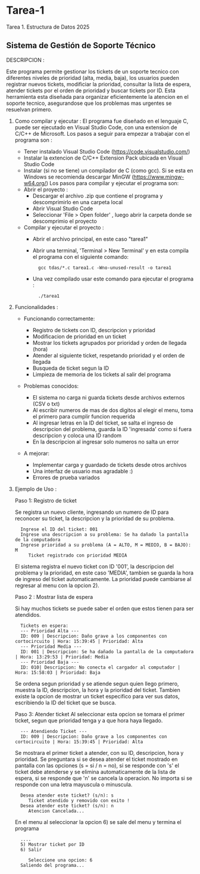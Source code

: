  # Tarea-1
Tarea 1. Estructura de Datos 2025

## Sistema de Gestión de Soporte Técnico

DESCRIPCION :

Este programa permite gestionar los tickets de un soporte tecnico con diferentes niveles de prioridad (alta, media, baja), los usuarios pueden registrar nuevos tickets, modificiar la prioridad, consultar la lista de espera, atender tickets por el orden de prioridad y buscar tickets por ID. Esta herramienta esta diseñada para organizar eficientemente la atencion en el soporte tecnico, asegurandose que los problemas mas urgentes se resuelvan primero.

1. Como compilar y ejecutar :
   El programa fue diseñado en el lenguaje C, puede ser ejecutado en Visual Studio Code, con una extension de C/C++ de Microsoft. Los pasos a seguir para empezar a trabajar con el programa son :
   - Tener instalado Visual Studio Code (https://code.visualstudio.com/)
   - Instalar la extencion de C/C++ Extension Pack ubicada en Visual Studio Code
   - Instalar (si no se tiene) un compilador de C (como gcc). Si se esta en Windows se recomienda descargar MinGW (https://www.mingw-w64.org/)
   Los pasos para compilar y ejecutar el programa son:
   * Abrir el proyecto :
      - Descargar el archivo .zip que contiene el programa y descomprimirlo en una carpeta local
      - Abrir Visual Studio Code
      - Seleccionar 'File > Open folder' , luego abrir la carpeta donde se descomprimio el proyecto
   * Compilar y ejecutar el proyecto :
      - Abrir el archivo principal, en este caso "tarea1"
      - Abrir una terminal, 'Terminal > New Terminal' y en esta compila el programa con el siguiente comando:

              gcc tdas/*.c tarea1.c -Wno-unused-result -o tarea1

      - Una vez compilado usar este comando para ejecutar el programa :

              ./tarea1

2. Funcionalidades :
   * Funcionando correctamente:
     - Registro de tickets con ID, descripcion y prioridad
     - Modificacion de prioridad en un ticket
     - Mostrar los tickets agrupados por prioridad y orden de llegada (hora)
     - Atender al siguiente ticket, respetando prioridad y el orden de llegada
     - Busqueda de ticket segun la ID
     - Limpieza de memoria de los tickets al salir del programa
       
   * Problemas conocidos:
     - El sistema no carga ni guarda tickets desde archivos externos (CSV o txt)
     - Al escribir numeros de mas de dos digitos al elegir el menu, toma el primero para cumplir funcion requerida
     - Al ingresar letras en la ID del ticket, se salta el ingreso de descripcion del problema, guarda la ID 'ingresada' como si fuera descripcion y coloca una ID random
     - En la descripcion al ingresar solo numeros no salta un error
       
   * A mejorar:
     - Implementar carga y guardado de tickets desde otros archivos
     - Una interfaz de usuario mas agradable :)
     - Errores de prueba variados
       
3. Ejemplo de Uso :
   
   Paso 1: Registro de ticket
   
      Se registra un nuevo cliente, ingresando un numero de ID para reconocer su ticket, la descripcion y la prioridad de su problema.
   
         Ingrese el ID del ticket: 001
         Ingrese una descripcion a su problema: Se ha dañado la pantalla de la computadora
         Ingrese prioridad a su problema (A = ALTO, M = MEDIO, B = BAJO): M
            Ticket registrado con prioridad MEDIA
      El sistema registra el nuevo ticket con ID '001', la descripcion del problema y la prioridad, en este caso 'MEDIA', tambien se guarda la hora de ingreso del ticket automaticamente. La prioridad puede cambiarse al regresar al menu con la opcion 2).
   
   Paso 2 : Mostrar lista de espera
   
      Si hay muchos tickets se puede saber el orden que estos tienen para ser atendidos.
   
         Tickets en espera:
         --- Prioridad Alta ---
         ID: 009 | Descripcion: Daño grave a los componentes con cortocircuito | Hora: 15:39:45 | Prioridad: Alta
         --- Prioridad Media ---
         ID: 001 | Descripcion: Se ha dañado la pantalla de la computadora | Hora: 13:29:53 | Prioridad: Media
         --- Prioridad Baja ---
         ID: 010| Descripcion: No conecta el cargador al computador | Hora: 15:58:03 | Prioridad: Baja
      Se ordena segun prioridad y se atiende segun quien llego primero, muestra la ID, descripcion, la hora y la prioridad del ticket. Tambien existe la opcion de mostrar un ticket especifico para ver sus datos, escribiendo la ID del ticket que se busca.

    Paso 3: Atender ticket
      Al seleccionar esta opcion se tomara el primer ticket, segun que prioridad tenga y a que hora haya llegado.
   
         --- Atendiendo Ticket ---
         ID: 009 | Descripcion: Daño grave a los componentes con cortocircuito | Hora: 15:39:45 | Prioridad: Alta
      Se mostrara el primer ticket a atender, con su ID, descripcion, hora y prioridad. Se preguntara si se desea atender el ticket mostrado en pantalla con las opciones (s = si / n = no), si se responde con 's' el ticket debe atenderse y se elimina automaticamente de la lista de espera, si se responde que 'n' se cancela la operacion. No importa si se responde con una letra mayuscula o minuscula.
   
         Desea atender este ticket? (s/n): s
            Ticket atendido y removido con exito !
         Desea atender este ticket? (s/n): n
            Atencion Cancelada...
   En el menu al seleccionar la opcion 6) se sale del menu y termina el programa

         ....
         5) Mostrar ticket por ID
         6) Salir 
       
            Seleccione una opcion: 6
         Saliendo del programa...









      
   
